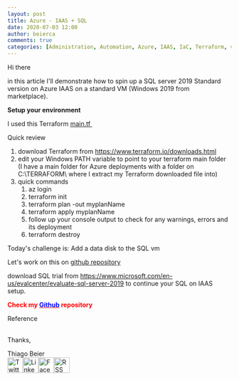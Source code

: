 ```yaml
---
layout: post
title: Azure - IAAS + SQL
date: 2020-07-03 12:00
author: beierca
comments: true
categories: [Administration, Automation, Azure, IAAS, IaC, Terraform, visual Studio Code]
---
```

<p><!-- wp:paragraph --></p><p>Hi there</p><p>in this article I'll demonstrate how to spin up a SQL server 2019 Standard version on Azure IAAS on a standard VM (Windows 2019 from marketplace).</p><p><strong>Setup your environment</strong></p><p>I used this Terraform <a href="https://thiagobeierblog.blob.core.windows.net/posts/azure/terraform/sqlsrv/main.tf" target="_blank" rel="noopener">main.tf </a></p><p>Quick review</p><ol><li>download Terraform from <a href="https://www.terraform.io/downloads.html" target="_blank" rel="noopener">https://www.terraform.io/downloads.html</a></li><li>edit your Windows PATH variable to point to your terraform main folder (I have a main folder for Azure deployments with a folder on C:\TERRAFORM\ where I extract my Terraform downloaded file into)</li><li>quick commands<ol><li>az login</li><li>terraform init</li><li>terraform plan -out myplanName</li><li>terraform apply myplanName</li><li>follow up your console output to check for any warnings, errors and its deployment</li><li>terraform destroy</li></ol></li></ol><p>Today's challenge is: Add a data disk to the SQL vm</p><p>Let's work on this on <a href="https://github.com/thiagobeier/blogchallenge" target="_blank" rel="noopener">github repository</a></p><p>download SQL trial from <a href="https://www.microsoft.com/en-us/evalcenter/evaluate-sql-server-2019" target="_blank" rel="noopener">https://www.microsoft.com/en-us/evalcenter/evaluate-sql-server-2019</a> to continue your SQL on IAAS setup.</p><p><strong><span style="color:#ff0000;">Check my <a style="color:#ff0000;" href="https://github.com/thiagobeier/scripts/blob/master/README.md"><span style="color:#0000ff;">Github</span></a> repository</span></strong></p><p>Reference<br /><br /></p><p><!-- /wp:paragraph -->

<!-- wp:paragraph --></p><p>Thanks,</p><p><!-- /wp:paragraph -->

<!-- wp:paragraph --></p><p>Thiago Beier<br /><a href="https://twitter.com/thiagobeier"><img title="Twitter" src="https://socialmediawidgets.files.wordpress.com/2014/03/twitter1.png" alt="Twitter" width="35" height="35" /></a><a href="https://www.linkedin.com/in/tbeier/"><img title="LinkedIn" src="https://socialmediawidgets.files.wordpress.com/2014/03/linkedin1.png" alt="LinkedIn" width="35" height="35" /></a><a href="https://www.facebook.com/TheBeier/"><img title="Facebook" src="https://socialmediawidgets.files.wordpress.com/2014/03/facebook1.png" alt="Facebook" width="35" height="35" /></a><a href="https://thiagobeier.wordpress.com/feed/"><img title="RSS" src="https://socialmediawidgets.files.wordpress.com/2014/03/rss1.png" alt="RSS" width="35" height="35" /></a></p><p><!-- /wp:paragraph --></p>
